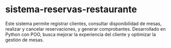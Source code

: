 # sistema-reservas-restaurante
Este sistema permite registrar clientes, consultar disponibilidad de mesas, realizar y cancelar reservaciones, y generar comprobantes. Desarrollado en Python con POO, busca mejorar la experiencia del cliente y optimizar la gestión de mesas.
